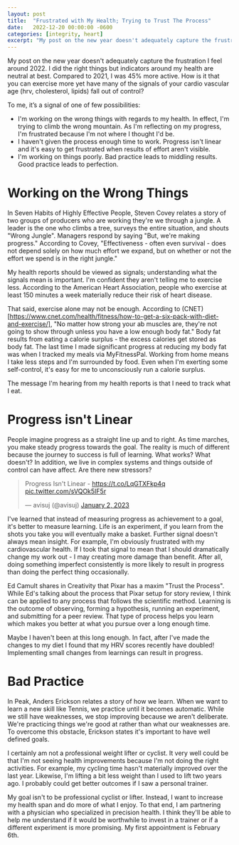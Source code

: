 ```yaml
---
layout: post
title:  "Frustrated with My Health; Trying to Trust The Process"
date:   2022-12-20 00:00:00 -0600
categories: [integrity, heart]
excerpt: "My post on the new year doesn't adequately capture the frustration I feel around 2022.  I did the right things but indicators around my health are neutral at best.  Compared to 2021, I was 45% more active.  How is it that you can exercise more yet have many of the signals of your cardio vascular age (hrv, cholesterol, lipids) fall out of control?"
---
```

My post on the new year doesn't adequately capture the frustration I feel around 2022.  I did the right things but indicators around my health are neutral at best.  Compared to 2021, I was 45% more active.  How is it that you can exercise more yet have many of the signals of your cardio vascular age (hrv, cholesterol, lipids) fall out of control?

To me, it’s a signal of one of few possibilities:
- I'm working on the wrong things with regards to my health.  In effect, I'm trying to climb the wrong mountain.  As I'm reflecting on my progress, I'm frustrated because I'm not where I thought I'd be.
- I haven't given the process enough time to work.  Progress isn't linear and it's easy to get frustrated when results of effort aren't visible.
- I'm working on things poorly.  Bad practice leads to middling results.  Good practice leads to perfection.

# Working on the Wrong Things
In Seven Habits of Highly Effective People, Steven Covey relates a story of two groups of producers who are working they're we through a jungle.  A leader is the one who climbs a tree, surveys the entire situation, and shouts "Wrong Jungle".  Managers respond by saying "But, we're making progress."  According to Covey, "Effectiveness - often even survival - does not depend solely on how much effort we expand, but on whether or not the effort we spend is in the right jungle."

My health reports should be viewed as signals; understanding what the signals mean is important.  I'm confident they aren't telling me to exercise less.  According to the American Heart Association, people who exercise at least 150 minutes a week materially reduce their risk of heart disease.

That said, exercise alone may not be enough.  According to (CNET)[https://www.cnet.com/health/fitness/how-to-get-a-six-pack-with-diet-and-exercise/], "No matter how strong your ab muscles are, they're not going to show through unless you have a low enough body fat."  Body fat results from eating a calorie surplus - the excess calories get stored as body fat.  The last time I made significant progress at reducing my body fat was when I tracked my meals via MyFitnessPal.  Working from home means I take less steps and I'm surrounded by food.  Even when I'm exerting some self-control, it's easy for me to unconsciously run a calorie surplus.  

The message I'm hearing from my health reports is that I need to track what I eat.

# Progress isn't Linear
People imagine progress as  a straight line up and to right.  As time marches, you make steady progress towards the goal.  The reality is much of different because the journey to success is full of learning.  What works?  What doesn't?  In addition, we live in complex systems and things outside of control can have affect.  Are there new stressors?  

<blockquote class="twitter-tweet" data-theme="dark"><p lang="en" dir="ltr">Progress Isn&#39;t Linear - <a href="https://t.co/LqGTXFkp4q">https://t.co/LqGTXFkp4q</a> <a href="https://t.co/sVQOk5IF5r">pic.twitter.com/sVQOk5IF5r</a></p>&mdash; avisuj (@avisuj) <a href="https://twitter.com/avisuj/status/1610054108219678721?ref_src=twsrc%5Etfw">January 2, 2023</a></blockquote> <script async src="https://platform.twitter.com/widgets.js" charset="utf-8"></script>

I've learned that instead of measuring progress as achievement to a goal, it's better to measure learning.  Life is an experiment, if you learn from the shots you take you will eventually make a basket.  Further signal doesn't always mean insight.  For example, I'm obviously frustrated with my cardiovascular health.  If I took that signal to mean that I should dramatically change my work out - I may creating more damage than benefit.  After all, doing something imperfect consistently is more likely to result in progress than doing the perfect thing occasionally. 

Ed Camult shares in Creativity that Pixar has a maxim "Trust the Process".  While Ed's talking about the process that Pixar setup for story review, I think can be applied to any process that follows the scientific method.  Learning is the outcome of observing, forming a hypothesis, running an experiment, and submitting for a peer review.  That type of process helps you learn which makes you better at what you pursue over a long enough time.

Maybe I haven't been at this long enough.  In fact, after I've made the changes to my diet I found that my HRV scores recently have doubled!  Implementing small changes from learnings can result in progress.  

# Bad Practice
In Peak, Anders Erickson relates a story of how we learn.  When we want to learn a new skill like Tennis, we practice until it becomes automatic.  While we still have weaknesses, we stop improving because we aren't deliberate.  We're practicing things we're good at rather than what our weaknesses are.  To overcome this obstacle, Erickson states it's important to have well defined goals.

I certainly am not a professional weight lifter or cyclist.  It very well could be that I'm not seeing health improvements because I'm not doing the right activities.  For example, my cycling time hasn't materially improved over the last year.  Likewise, I'm lifting a bit less weight than I used to lift two years ago.  I probably could get better outcomes if I saw a personal trainer.  

My goal isn't to be professional cyclist or lifter.  Instead, I want to increase my health span and do more of what I enjoy.  To that end, I am partnering with a physician who specialized in precision health.  I think they'll be able to help me understand if it would be worthwhile to invest in a trainer or if a different experiment is more promising.  My first appointment is February 6th.